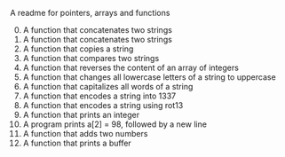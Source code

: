 A readme for pointers, arrays and functions

0. A function that concatenates two strings
1. A function that concatenates two strings
2. A function that copies a string
3. A function that compares two strings
4. A function that reverses the content of an array of integers
5. A function that changes all lowercase letters of a string to uppercase
6. A function that capitalizes all words of a string
7. A function that encodes a string into 1337
8. A function that encodes a string using rot13
9. A function that prints an integer
10. A program prints a[2] = 98, followed by a new line
11. A  function that adds two numbers
12. A  function that prints a buffer

